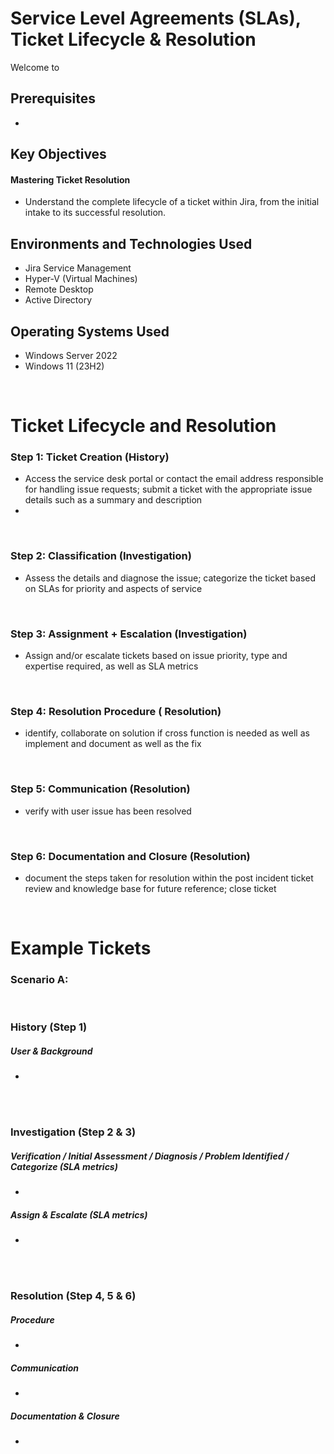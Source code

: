 <h1> Service Level Agreements (SLAs), Ticket Lifecycle & Resolution </h1>


<p>Welcome to </p>

<h2>Prerequisites</h2>

- 

<h2>Key Objectives</h2>

<h4>Mastering Ticket Resolution</h4>

- Understand the complete lifecycle of a ticket within Jira, from the initial intake to its successful resolution.



<h2>Environments and Technologies Used</h2>

- Jira Service Management
- Hyper-V (Virtual Machines)
- Remote Desktop
- Active Directory

<h2>Operating Systems Used </h2>

- Windows Server 2022
- Windows 11 (23H2)


<br>



<h1>Ticket Lifecycle and Resolution</h1>

<h3>Step 1: Ticket Creation (History)</h3>
<p> </p>

- Access the service desk portal or contact the email address responsible for handling issue requests; submit a ticket with the appropriate issue details such as a summary and description
- 

<br>


<h3>Step 2: Classification (Investigation)</h3>
<p></p>

- Assess the details and diagnose the issue; categorize the ticket based on SLAs for priority and aspects of service

<br>


<h3>Step 3: Assignment + Escalation (Investigation)</h3>
<p></p>

- Assign and/or escalate tickets based on issue priority, type and expertise required, as well as SLA metrics

<br>



<h3>Step 4: Resolution Procedure ( Resolution)</h3>
<p></p>

- identify, collaborate on solution if cross function is needed as well as implement and document as well as the fix

<br>


<h3>Step 5: Communication (Resolution)</h3>
<p></p>

- verify with user issue has been resolved

<br>


<h3>Step 6: Documentation and Closure (Resolution)</h3>
<p></p>

- document the steps taken for resolution within the post incident ticket review and knowledge base for future reference; close ticket

<br>



<h1>Example Tickets</h1>

<h3>Scenario A: </h3>

<br>

<h3>History (Step 1)</h3>

<h5><strong>User & Background</strong> </h5>

- 



<br>
<br>

<h3>Investigation (Step 2 & 3)</h3>

<h5> Verification / Initial Assessment / Diagnosis / Problem Identified / Categorize (SLA metrics)</h5>


- 

<h5> Assign & Escalate (SLA metrics)</h5>


- 

<br>
<br>

<h3>Resolution (Step 4, 5 & 6)</h3>



<h5>Procedure</h5>

- 



<h5>Communication</h5>

- 

<h5>Documentation & Closure</h5>

- 


